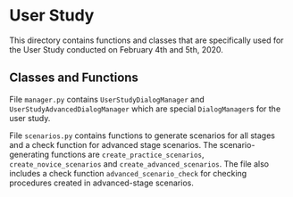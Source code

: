 # User Study
This directory contains functions and classes that are specifically used for the User Study conducted on February 4th and 5th, 2020.

## Classes and Functions
File `manager.py` contains `UserStudyDialogManager` and `UserStudyAdvancedDialogManager` which are special `DialogManager`s for the user study.

File `scenarios.py` contains functions to generate scenarios for all stages and a check function for advanced stage scenarios. The scenario-generating functions are `create_practice_scenarios`, `create_novice_scenarios` and `create_advanced_scenarios`. The file also includes a check function `advanced_scenario_check` for checking procedures created in advanced-stage scenarios.